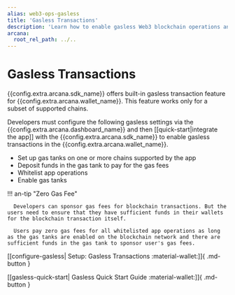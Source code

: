```yaml
---
alias: web3-ops-gasless
title: 'Gasless Transactions'
description: 'Learn how to enable gasless Web3 blockchain operations and Web3 wallet operations when using the Arcana Auth SDK.'
arcana:
  root_rel_path: ../..
---
```


# Gasless Transactions

{{config.extra.arcana.sdk_name}} offers built-in gasless transaction feature for {{config.extra.arcana.wallet_name}}. This feature works only for a subset of supported chains. 

Developers must configure the following gasless settings via the {{config.extra.arcana.dashboard_name}} and then [[quick-start|integrate the app]] with the {{config.extra.arcana.sdk_name}} to enable gasless transactions in the {{config.extra.arcana.wallet_name}}. 

* Set up gas tanks on one or more chains supported by the app
* Deposit funds in the gas tank to pay for the gas fees
* Whitelist app operations 
* Enable gas tanks

!!! an-tip "Zero Gas Fee" 

      Developers can sponsor gas fees for blockchain transactions. But the users need to ensure that they have sufficient funds in their wallets for the blockchain transaction itself. 
      
      Users pay zero gas fees for all whitelisted app operations as long as the gas tanks are enabled on the blockchain network and there are sufficient funds in the gas tank to sponsor user's gas fees.

[[configure-gasless| Setup: Gasless Transactions :material-wallet:]]{ .md-button }

[[gasless-quick-start| Gasless Quick Start Guide :material-wallet:]]{ .md-button }


